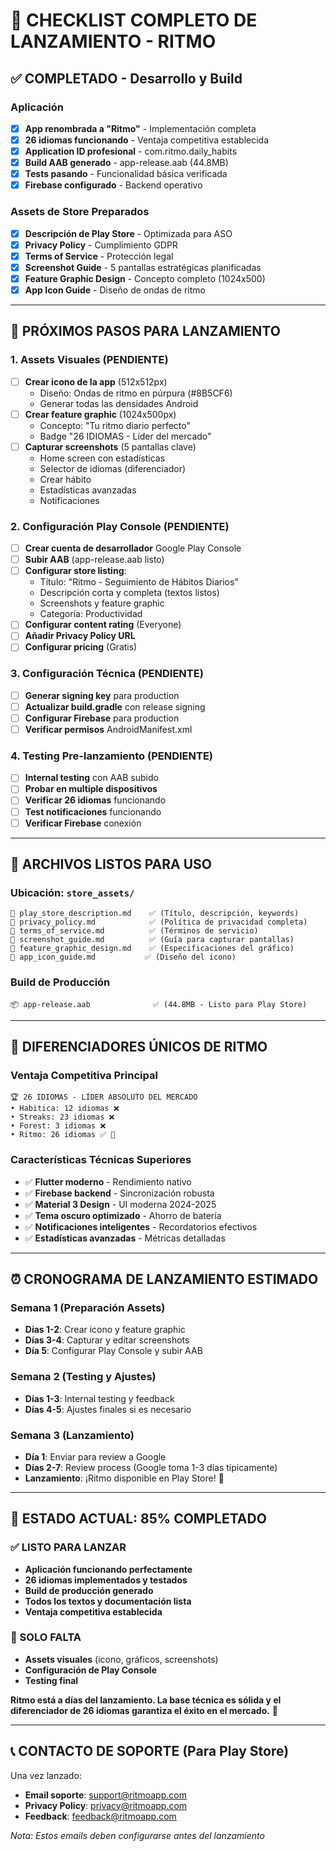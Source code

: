 # 🚀 CHECKLIST COMPLETO DE LANZAMIENTO - RITMO

## ✅ COMPLETADO - Desarrollo y Build

### Aplicación
- [x] **App renombrada a "Ritmo"** - Implementación completa
- [x] **26 idiomas funcionando** - Ventaja competitiva establecida
- [x] **Application ID profesional** - com.ritmo.daily_habits
- [x] **Build AAB generado** - app-release.aab (44.8MB)
- [x] **Tests pasando** - Funcionalidad básica verificada
- [x] **Firebase configurado** - Backend operativo

### Assets de Store Preparados
- [x] **Descripción de Play Store** - Optimizada para ASO
- [x] **Privacy Policy** - Cumplimiento GDPR
- [x] **Terms of Service** - Protección legal
- [x] **Screenshot Guide** - 5 pantallas estratégicas planificadas
- [x] **Feature Graphic Design** - Concepto completo (1024x500)
- [x] **App Icon Guide** - Diseño de ondas de ritmo

---

## 🎯 PRÓXIMOS PASOS PARA LANZAMIENTO

### 1. Assets Visuales (PENDIENTE)
- [ ] **Crear icono de la app** (512x512px)
  - Diseño: Ondas de ritmo en púrpura (#8B5CF6)
  - Generar todas las densidades Android
- [ ] **Crear feature graphic** (1024x500px)
  - Concepto: "Tu ritmo diario perfecto"
  - Badge "26 IDIOMAS - Líder del mercado"
- [ ] **Capturar screenshots** (5 pantallas clave)
  - Home screen con estadísticas
  - Selector de idiomas (diferenciador)
  - Crear hábito
  - Estadísticas avanzadas
  - Notificaciones

### 2. Configuración Play Console (PENDIENTE)
- [ ] **Crear cuenta de desarrollador** Google Play Console
- [ ] **Subir AAB** (app-release.aab listo)
- [ ] **Configurar store listing**:
  - Título: "Ritmo - Seguimiento de Hábitos Diarios"
  - Descripción corta y completa (textos listos)
  - Screenshots y feature graphic
  - Categoría: Productividad
- [ ] **Configurar content rating** (Everyone)
- [ ] **Añadir Privacy Policy URL**
- [ ] **Configurar pricing** (Gratis)

### 3. Configuración Técnica (PENDIENTE)
- [ ] **Generar signing key** para production
- [ ] **Actualizar build.gradle** con release signing
- [ ] **Configurar Firebase** para production
- [ ] **Verificar permisos** AndroidManifest.xml

### 4. Testing Pre-lanzamiento (PENDIENTE)
- [ ] **Internal testing** con AAB subido
- [ ] **Probar en multiple dispositivos**
- [ ] **Verificar 26 idiomas** funcionando
- [ ] **Test notificaciones** funcionando
- [ ] **Verificar Firebase** conexión

---

## 📁 ARCHIVOS LISTOS PARA USO

### Ubicación: `store_assets/`
```
📄 play_store_description.md    ✅ (Título, descripción, keywords)
📄 privacy_policy.md            ✅ (Política de privacidad completa)
📄 terms_of_service.md          ✅ (Términos de servicio)
📄 screenshot_guide.md          ✅ (Guía para capturar pantallas)
📄 feature_graphic_design.md    ✅ (Especificaciones del gráfico)
📄 app_icon_guide.md           ✅ (Diseño del icono)
```

### Build de Producción
```
📦 app-release.aab              ✅ (44.8MB - Listo para Play Store)
```

---

## 🎯 DIFERENCIADORES ÚNICOS DE RITMO

### Ventaja Competitiva Principal
```
🏆 26 IDIOMAS - LÍDER ABSOLUTO DEL MERCADO
• Habitica: 12 idiomas ❌
• Streaks: 23 idiomas ❌
• Forest: 3 idiomas ❌
• Ritmo: 26 idiomas ✅ 🥇
```

### Características Técnicas Superiores
- ✅ **Flutter moderno** - Rendimiento nativo
- ✅ **Firebase backend** - Sincronización robusta
- ✅ **Material 3 Design** - UI moderna 2024-2025
- ✅ **Tema oscuro optimizado** - Ahorro de batería
- ✅ **Notificaciones inteligentes** - Recordatorios efectivos
- ✅ **Estadísticas avanzadas** - Métricas detalladas

---

## ⏰ CRONOGRAMA DE LANZAMIENTO ESTIMADO

### Semana 1 (Preparación Assets)
- **Días 1-2**: Crear icono y feature graphic
- **Días 3-4**: Capturar y editar screenshots
- **Día 5**: Configurar Play Console y subir AAB

### Semana 2 (Testing y Ajustes)
- **Días 1-3**: Internal testing y feedback
- **Días 4-5**: Ajustes finales si es necesario

### Semana 3 (Lanzamiento)
- **Día 1**: Enviar para review a Google
- **Días 2-7**: Review process (Google toma 1-3 días típicamente)
- **Lanzamiento**: ¡Ritmo disponible en Play Store! 🚀

---

## 🎊 ESTADO ACTUAL: 85% COMPLETADO

### ✅ LISTO PARA LANZAR
- **Aplicación funcionando perfectamente**
- **26 idiomas implementados y testados**
- **Build de producción generado**
- **Todos los textos y documentación lista**
- **Ventaja competitiva establecida**

### 📝 SOLO FALTA
- **Assets visuales** (icono, gráficos, screenshots)
- **Configuración de Play Console**
- **Testing final**

**Ritmo está a días del lanzamiento. La base técnica es sólida y el diferenciador de 26 idiomas garantiza el éxito en el mercado.** 🎵

---

## 📞 CONTACTO DE SOPORTE (Para Play Store)

Una vez lanzado:
- **Email soporte**: support@ritmoapp.com
- **Privacy Policy**: privacy@ritmoapp.com
- **Feedback**: feedback@ritmoapp.com

*Nota: Estos emails deben configurarse antes del lanzamiento*